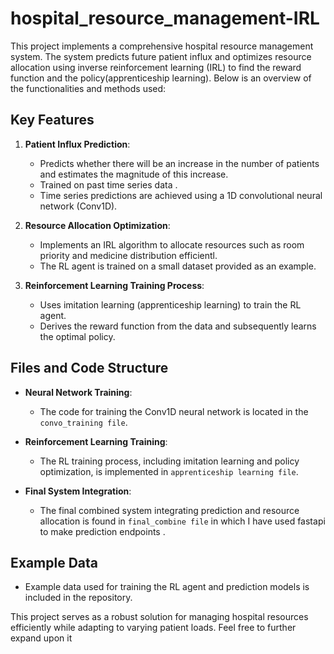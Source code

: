 # hospital_resource_management-IRL

This project implements a comprehensive hospital resource management system. The system predicts future patient influx and optimizes resource allocation using 
inverse reinforcement learning (IRL) to find the reward function and the policy(apprenticeship learning). Below is an overview of the functionalities and methods used:

## Key Features

1. **Patient Influx Prediction**:
   - Predicts whether there will be an increase in the number of patients and estimates the magnitude of this increase.
   - Trained on past time series data .
   - Time series predictions are achieved using a 1D convolutional neural network (Conv1D).

2. **Resource Allocation Optimization**:
   - Implements an IRL algorithm to allocate resources such as room priority and medicine distribution efficientl.
   - The RL agent is trained on a small dataset provided as an example.

3. **Reinforcement Learning Training Process**:
   - Uses imitation learning (apprenticeship learning) to train the RL agent.
   - Derives the reward function from the data and subsequently learns the optimal policy.

## Files and Code Structure

- **Neural Network Training**:
  - The code for training the Conv1D neural network is located in the `convo_training file`.

- **Reinforcement Learning Training**:
  - The RL training process, including imitation learning and policy optimization, is implemented in `apprenticeship learning file`.

- **Final System Integration**:
  - The final combined system integrating prediction and resource allocation is found in `final_combine file` in which I have used fastapi to make prediction endpoints .

## Example Data

- Example data used for training the RL agent and prediction models is included in the repository.

This project serves as a robust solution for managing hospital resources efficiently while adapting to varying patient loads.
Feel free to further expand upon it


